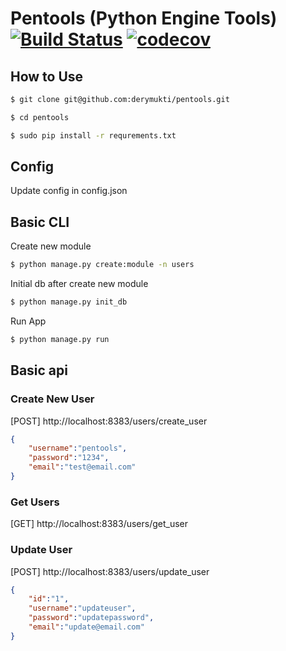 # Pentools (Python Engine Tools) [![Build Status](https://api.travis-ci.org/derymukti/pentools.svg?branch=master)](https://travis-ci.org/derymukti/pentools) [![codecov](https://codecov.io/gh/derymukti/pentools/branch/master/graph/badge.svg)](https://codecov.io/gh/derymukti/pentools)

## How to Use
```bash
$ git clone git@github.com:derymukti/pentools.git
```
```bash
$ cd pentools
```
```bash
$ sudo pip install -r requrements.txt
```

## Config

Update config in config.json

## Basic CLI

Create new module

```bash
$ python manage.py create:module -n users
```

Initial db after create new module
```bash
$ python manage.py init_db
```
Run App
```bash
$ python manage.py run
```

## Basic api

### Create New User
[POST] http://localhost:8383/users/create_user

```json
{
	"username":"pentools",
	"password":"1234",
	"email":"test@email.com"
}
```

### Get Users
[GET] http://localhost:8383/users/get_user

### Update User
[POST] http://localhost:8383/users/update_user

```json
{
	"id":"1",
	"username":"updateuser",
	"password":"updatepassword",
	"email":"update@email.com"
}
```